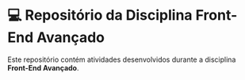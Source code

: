 # 💻 Repositório da Disciplina Front-End Avançado

Este repositório contém atividades desenvolvidos durante a disciplina **Front-End Avançado**.
